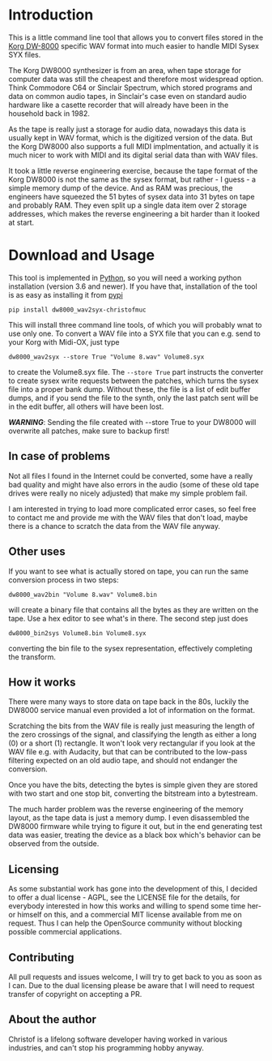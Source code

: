# Introduction

This is a little command line tool that allows you to convert files stored in the [Korg DW-8000](https://en.wikipedia.org/wiki/Korg_DW-8000) specific WAV format into much easier to handle MIDI Sysex SYX files. 

The Korg DW8000 synthesizer is from an area, when tape storage for computer data was still the cheapest and therefore most widespread option. Think Commodore C64 or Sinclair Spectrum, which stored programs and data on common audio tapes, in Sinclair's case even on standard audio hardware like a casette recorder that will already have been in the household back in 1982. 

As the tape is really just a storage for audio data, nowadays this data is usually kept in WAV format, which is the digitized version of the data. But the Korg DW8000 also supports a full MIDI implmentation, and actually it is much nicer to work with MIDI and its digital serial data than with WAV files.

It took a little reverse engineering exercise, because the tape format of the Korg DW8000 is not the same as the sysex format, but rather - I guess - a simple memory dump of the device. And as RAM was precious, the engineers have squeezed the 51 bytes of sysex data into 31 bytes on tape and probably RAM. They even split up a single data item over 2 storage addresses, which makes the reverse engineering a bit harder than it looked at start.

# Download and Usage

This tool is implemented in [Python](https://python.org), so you will need a working python installation (version 3.6 and newer). If you have that, installation of the tool is as easy as installing it from [pypi](https://pypi.org/project/dw8000-wav2syx-christofmuc/)

    pip install dw8000_wav2syx-christofmuc

This will install three command line tools, of which you will probably wnat to use only one. To convert a WAV file into a SYX file that you can e.g. send to your Korg with Midi-OX, just type

    dw8000_wav2syx --store True "Volume 8.wav" Volume8.syx

to create the Volume8.syx file. The `--store True` part instructs the converter to create sysex write requests between the patches, which turns the sysex file into a proper bank dump. Without these, the file is a list of edit buffer dumps, and if you send the file to the synth, only the last patch sent will be in the edit buffer, all others will have been lost.

***WARNING***: Sending the file created with --store True to your DW8000 will overwrite all patches, make sure to backup first!

## In case of problems

Not all files I found in the Internet could be converted, some have a really bad quality and might have also errors in the audio (some of these old tape drives were really no nicely adjusted) that make my simple problem fail. 

I am interested in trying to load more complicated error cases, so feel free to contact me and provide me with the WAV files that don't load, maybe there is a chance to scratch the data from the WAV file anyway.

## Other uses

If you want to see what is actually stored on tape, you can run the same conversion process in two steps:

    dw8000_wav2bin "Volume 8.wav" Volume8.bin

will create a binary file that contains all the bytes as they are written on the tape. Use a hex editor to see what's in there. The second step just does

    dw8000_bin2sys Volume8.bin Volume8.syx

converting the bin file to the sysex representation, effectively completing the transform.

## How it works

There were many ways to store data on tape back in the 80s, luckily the DW8000 service manual even provided a lot of information on the format. 

Scratching the bits from the WAV file is really just measuring the length of the zero crossings of the signal, and classifying the length as either a long (0) or a short (1) rectangle. It won't look very rectangular if you look at the WAV file e.g. with Audacity, but that can be contributed to the low-pass filtering expected on an old audio tape, and should not endanger the conversion.

Once you have the bits, detecting the bytes is simple given they are stored with two start and one stop bit, converting the bitstream into a bytestream.

The much harder problem was the reverse engineering of the memory layout, as the tape data is just a memory dump. I even disassembled the DW8000 firmware while trying to figure it out, but in the end generating test data was easier, treating the device as a black box which's behavior can be observed from the outside.


## Licensing

As some substantial work has gone into the development of this, I decided to offer a dual license - AGPL, see the LICENSE file for the details, for everybody interested in how this works and willing to spend some time her- or himself on this, and a commercial MIT license available from me on request. Thus I can help the OpenSource community without blocking possible commercial applications.

## Contributing

All pull requests and issues welcome, I will try to get back to you as soon as I can. Due to the dual licensing please be aware that I will need to request transfer of copyright on accepting a PR. 

## About the author

Christof is a lifelong software developer having worked in various industries, and can't stop his programming hobby anyway. 
